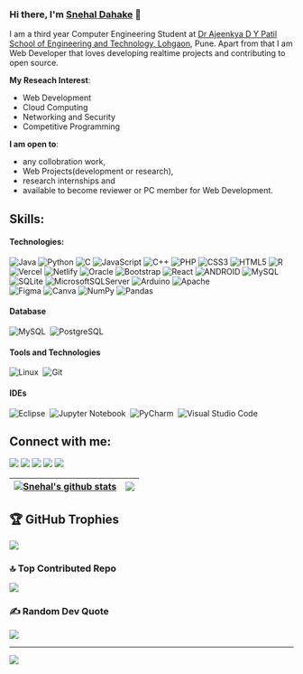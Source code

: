 ### Hi there, I'm [Snehal Dahake](https://snehal-dahake.netlify.app) 👋

I am a third year Computer Engineering Student at [Dr Ajeenkya D Y Patil School of Engineering and Technology, Lohgaon](https://dypsoet.in), Pune. Apart from that I am Web Developer that loves developing realtime projects and contributing to open source.

**My Reseach Interest**:
- Web Development
- Cloud Computing
- Networking and Security
- Competitive Programming

 **I am open to**:

- any collobration work,
- Web Projects(development or research),
- research internships and
- available to become reviewer or PC member for Web Development.

## Skills:

#### Technologies:

![Java](https://img.shields.io/badge/java-%23ED8B00.svg?style=for-the-badge&logo=java&logoColor=white) 
![Python](https://img.shields.io/badge/python-3670A0?style=for-the-badge&logo=python&logoColor=ffdd54) 
![C](https://img.shields.io/badge/c-%2300599C.svg?style=for-the-badge&logo=c&logoColor=white) 
![JavaScript](https://img.shields.io/badge/javascript-%23323330.svg?style=for-the-badge&logo=javascript&logoColor=%23F7DF1E) 
![C++](https://img.shields.io/badge/c++-%2300599C.svg?style=for-the-badge&logo=c%2B%2B&logoColor=white) 
![PHP](https://img.shields.io/badge/php-%23777BB4.svg?style=for-the-badge&logo=php&logoColor=white) 
![CSS3](https://img.shields.io/badge/css3-%231572B6.svg?style=for-the-badge&logo=css3&logoColor=white) 
![HTML5](https://img.shields.io/badge/html5-%23E34F26.svg?style=for-the-badge&logo=html5&logoColor=white) 
![R](https://img.shields.io/badge/r-%23276DC3.svg?style=for-the-badge&logo=r&logoColor=white) 
![Vercel](https://img.shields.io/badge/vercel-%23000000.svg?style=for-the-badge&logo=vercel&logoColor=white) 
![Netlify](https://img.shields.io/badge/netlify-%23000000.svg?style=for-the-badge&logo=netlify&logoColor=#00C7B7) 
![Oracle](https://img.shields.io/badge/Oracle-F80000?style=for-the-badge&logo=oracle&logoColor=white) 
![Bootstrap](https://img.shields.io/badge/bootstrap-%23563D7C.svg?style=for-the-badge&logo=bootstrap&logoColor=white) 
![React](https://img.shields.io/badge/react-%2320232a.svg?style=for-the-badge&logo=react&logoColor=%2361DAFB) 
![ANDROID](https://img.shields.io/badge/android-%2320232a.svg?style=for-the-badge&logo=android&logoColor=%a4c639) 
![MySQL](https://img.shields.io/badge/mysql-%2300f.svg?style=for-the-badge&logo=mysql&logoColor=white) 
![SQLite](https://img.shields.io/badge/sqlite-%2307405e.svg?style=for-the-badge&logo=sqlite&logoColor=white) 
![MicrosoftSQLServer](https://img.shields.io/badge/Microsoft%20SQL%20Sever-CC2927?style=for-the-badge&logo=microsoft%20sql%20server&logoColor=white) 
![Arduino](https://img.shields.io/badge/-Arduino-00979D?style=for-the-badge&logo=Arduino&logoColor=white) 
![Apache](https://img.shields.io/badge/apache-%23D42029.svg?style=for-the-badge&logo=apache&logoColor=white) 	
![Figma](https://img.shields.io/badge/figma-%23F24E1E.svg?style=for-the-badge&logo=figma&logoColor=white) 
![Canva](https://img.shields.io/badge/Canva-%2300C4CC.svg?style=for-the-badge&logo=Canva&logoColor=white) 
![NumPy](https://img.shields.io/badge/numpy-%23013243.svg?style=for-the-badge&logo=numpy&logoColor=white) 
![Pandas](https://img.shields.io/badge/pandas-%23150458.svg?style=for-the-badge&logo=pandas&logoColor=white) 


#### Database

![MySQL](https://img.shields.io/badge/MySQL-00000F?style=for-the-badge&logo=mysql&logoColor=white)&nbsp;
![PostgreSQL](https://img.shields.io/badge/PostgreSQL-316192?style=for-the-badge&logo=postgresql&logoColor=white)&nbsp;

#### Tools and Technologies

![Linux](https://img.shields.io/badge/Linux-FCC624?style=for-the-badge&logo=linux&logoColor=black)&nbsp;
![Git](https://img.shields.io/badge/GIT-E44C30?style=for-the-badge&logo=git&logoColor=white)&nbsp;
<!-- ![AWS](https://img.shields.io/badge/Amazon_AWS-232F3E?style=flat&logo=amazon-aws&logoColor=white)&nbsp;
![Google Cloud](https://img.shields.io/badge/Google_Cloud-4285F4?style=flat&logo=google-cloud&logoColor=white)&nbsp; -->

#### IDEs

![Eclipse](https://img.shields.io/badge/Eclipse-FE7A16.svg?style=for-the-badge&logo=Eclipse&logoColor=white)&nbsp;
![Jupyter Notebook](https://img.shields.io/badge/jupyter-%23FA0F00.svg?style=for-the-badge&logo=jupyter&logoColor=white)&nbsp;
![PyCharm](https://img.shields.io/badge/pycharm-143?style=for-the-badge&logo=pycharm&logoColor=black&color=black&labelColor=green)&nbsp;
![Visual Studio Code](https://img.shields.io/badge/Visual%20Studio%20Code-0078d7.svg?style=for-the-badge&logo=visual-studio-code&logoColor=white)&nbsp;


## Connect with me:

<p align = "center">

[<img src ="https://img.shields.io/badge/-Hackerrank-2EC866?style=for-the-badge&logo=HackerRank&logoColor=white%22&color=black">](https://www.hackerrank.com/snehaldahake19)
[<img src ="https://img.shields.io/badge/website-%23.svg?&style=for-the-badge&logo=www&logoColor=white%22&color=black">](https://snehal-dahake.netlify.app)
[<img src="https://img.shields.io/badge/twitter-%231DA1F2.svg?&style=for-the-badge&logo=twitter&logoColor=white&color=black" />](https://twitter.com/SnehalDahake19?t=puZnoBfYUUkaRPohN7rKFQ&s=09) 
[<img src="https://img.shields.io/badge/linkedin-%2312100E.svg?&style=for-the-badge&logo=linkedin&logoColor=white&color=black" />](https://www.linkedin.com/in/snehal-dahake-701bba219)
[<img src="https://img.shields.io/badge/instagram-%2312100E.svg?&style=for-the-badge&logo=instagram&logoColor=white&color=black" />](https://instagram.com/snehuu1906?igshid=MzNlNGNkZWQ4Mg==)
</p>

| <a href="https://github.com/snehud/github-readme-stats"><img align="center" src="https://github-readme-stats.vercel.app/api?username=snehud&show_icons=true&include_all_commits=true&theme=buefy&hide_border=true" alt="Snehal's github stats" /></a> | <a href="https://github.com/snehud/github-readme-stats"><img align="center" src="https://github-readme-stats.vercel.app/api/top-langs/?username=snehud&layout=compact&theme=buefy&hide_border=true" /></a> |
| ------------- | ------------- |

## 🏆 GitHub Trophies
![](https://github-profile-trophy.vercel.app/?username=snehud&theme=flat&no-frame=false&no-bg=false&margin-w=4)

### 🔝 Top Contributed Repo
![](https://github-contributor-stats.vercel.app/api?username=snehud&limit=5&theme=flat&combine_all_yearly_contributions=true)

### ✍️ Random Dev Quote
![](https://quotes-github-readme.vercel.app/api?type=horizontal&theme=light)


---
[![](https://visitcount.itsvg.in/api?id=snehud&icon=0&color=1)](https://visitcount.itsvg.in)
<!-- 
----
[<img src="https://github-profile-trophy.vercel.app/?username=PrasadDhobale&row=2&column=3" />](https://github.com/PrasadDhobale/github-profile-trophy)
[<img src="https://github-readme-stats.vercel.app/api?username=PrasadDhobale&theme=algolia&count_private=true&include_all_commits=true&show_icons=true" />](https://github.com/PrasadDhobale/github-readme-stats)
[![GitHub Streak](https://github-readme-streak-stats.herokuapp.com/?user=PrasadDhobale&theme=dark)](https://github.com/PrasadDhobale/github-readme-streak-stats)
[![Prasad's Top Langs](https://github-readme-stats.vercel.app/api/top-langs/?username=PrasadDhobale&theme=algolia&hide=Jupyter&layout=compact&show_icons=true)](https://github.com/PrasadDhobale/github-readme-stats)
 -->
